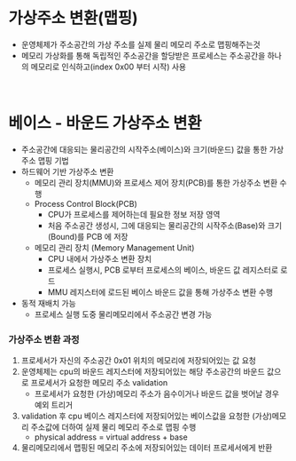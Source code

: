 # 가상주소 변환(맵핑)
* 운영체제가 주소공간의 가상 주소를 실제 물리 메모리 주소로 맵핑해주는것
* 메모리 가상화를 통해 독립적인 주소공간을 할당받은 프로세스는 주소공간을 하나의 메모리로 인식하고(index 0x00 부터 시작) 사용

<br>

# 베이스 - 바운드 가상주소 변환
* 주소공간에 대응되는 물리공간의 시작주소(베이스)와 크기(바운드) 값을 통한 가상주소 맵핑 기법
* 하드웨어 기반 가상주소 변환
   * 메모리 관리 장치(MMU)와 프로세스 제어 장치(PCB)를 통한 가상주소 변환 수행
   * Process Control Block(PCB)
		* CPU가 프로세스를 제어하는데 필요한 정보 저장 영역
		* 처음 주소공간 생성시, 그에 대응되는 물리공간의 시작주소(Base)와 크기(Bound)를 PCB 에 저장  
   * 메모리 관리 장치 (Memory Management Unit)
   		* CPU 내에서 가상주소 변환 장치
   		* 프로세스 실행시, PCB 로부터 프로세스의 베이스, 바운드 값 레지스터로 로드
   		* MMU 레지스터에 로드된 베이스 바운드 값을 통해 가상주소 변환 수행
* 동적 재배치 가능
   * 프로세스 실행 도중 물리메모리에서 주소공간 변경 가능

### 가상주소 변환 과정
1. 프로세서가 자신의 주소공간 0x01 위치의 메모리에 저장되어있는 값 요청
2. 운영체제는 cpu의 바운드 레지스터에 저장되어있는 해당 주소공간의 바운드 값으로 프로세서가 요청한 메모리 주소 validation
   * 프로세서가 요청한 (가상)메모리 주소가 음수이거나 바운드 값을 벗어날 경우 예외 트리거
3. validation 후 cpu 베이스 레지스터에 저장되어있는 베이스값을 요청한 (가상)메모리 주소값에 더하여 실제 물리 메모리 주소로 맵핑 수행
   * physical address = virtual address + base
4. 물리메모리에서 맵핑된 메모리 주소에 저장되어있는 데이터 프로세서에게 반환 
 